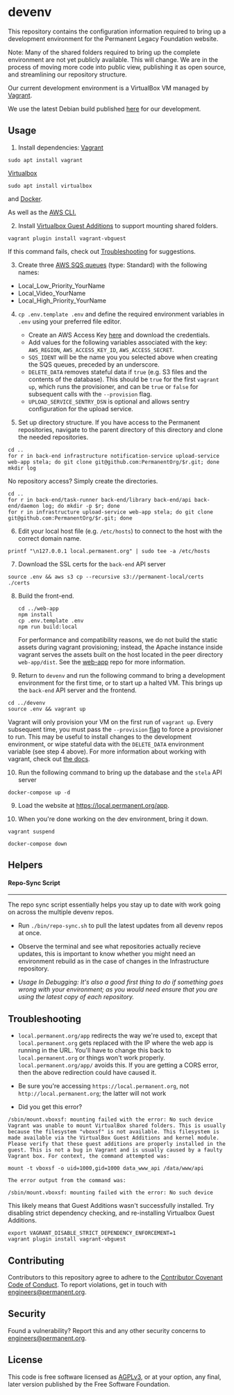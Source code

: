 # devenv

This repository contains the configuration information required to
bring up a development environment for the Permanent Legacy Foundation
website.

Note: Many of the shared folders required to bring up the complete
environment are not yet publicly available. This will change. We are
in the process of moving more code into public view, publishing it as
open source, and streamlining our repository structure.

Our current development environment is a VirtualBox VM managed by [Vagrant](https://www.vagrantup.com/).

We use the latest Debian build published [here](https://app.vagrantup.com/generic/boxes/debian10) for our development.

## Usage

1. Install dependencies:
   [Vagrant](https://www.vagrantup.com/downloads)

```
sudo apt install vagrant
```

[Virtualbox](https://www.virtualbox.org/wiki/Downloads)

```
sudo apt install virtualbox
```

and [Docker](https://docs.docker.com/engine/install/ubuntu/).

As well as the [AWS CLI.](https://docs.aws.amazon.com/cli/v1/userguide/cli-chap-install.html)

2. Install [Virtualbox Guest Additions](https://www.virtualbox.org/manual/ch04.html) to support mounting shared folders.

```
vagrant plugin install vagrant-vbguest
```

If this command fails, check out [Troubleshooting](#troubleshooting) for suggestions.

3. Create three [AWS SQS queues](https://aws.amazon.com/sqs/) (type: Standard) with the following names:

-  Local_Low_Priority_YourName
-  Local_Video_YourName
-  Local_High_Priority_YourName

4. `cp .env.template .env` and define the required environment variables in `.env` using your preferred file editor.

   - Create an AWS Access Key [here](https://console.aws.amazon.com/iam/home?#/security_credentials) and download the credentials.
   - Add values for the following variables associated with the key: `AWS_REGION`, `AWS_ACCESS_KEY_ID`, `AWS_ACCESS_SECRET`.
   - `SQS_IDENT` will be the name you you selected above when creating the SQS queues, preceded by an underscore.
   - `DELETE_DATA` removes stateful data if `true` (e.g. S3 files and the contents of the database). This should be `true` for the first `vagrant up`, which runs the provisioner, and can be `true` or `false` for subsequent calls with the `--provision` flag.
   - `UPLOAD_SERVICE_SENTRY_DSN` is optional and allows sentry configuration for the upload service.

5. Set up directory structure. If you have access to the Permanent repositories, navigate to the parent directory of this directory and clone the needed repositories.

```
cd ..
for r in back-end infrastructure notification-service upload-service web-app stela; do git clone git@github.com:PermanentOrg/$r.git; done
mkdir log
```

No repository access? Simply create the directories.

```
cd ..
for r in back-end/task-runner back-end/library back-end/api back-end/daemon log; do mkdir -p $r; done
for r in infrastructure upload-service web-app stela; do git clone git@github.com:PermanentOrg/$r.git; done
```

6. Edit your local host file (e.g. `/etc/hosts`) to connect to the host with the correct domain name.

```
printf "\n127.0.0.1 local.permanent.org" | sudo tee -a /etc/hosts
```

7. Download the SSL certs for the `back-end` API server

```
source .env && aws s3 cp --recursive s3://permanent-local/certs ./certs
```

8. Build the front-end.

   ```
   cd ../web-app
   npm install
   cp .env.template .env
   npm run build:local
   ```

   For performance and compatibility reasons, we do not build the static assets
   during vagrant provisioning; instead, the Apache instance inside vagrant
   serves the assets built on the host located in the peer directory
   `web-app/dist`. See the [web-app](https://github.com/PermanentOrg/web-app)
   repo for more information.

9. Return to `devenv` and run the following command to bring a development environment for the first
   time, or to start up a halted VM. This brings up the `back-end` API server and the frontend.

```
cd ../devenv
source .env && vagrant up
```

Vagrant will only provision your VM on the first run of `vagrant up`. Every subsequent time, you must pass the `--provision` [flag](https://www.vagrantup.com/docs/cli/up#no-provision) to force a provisioner to run. This may be useful to install changes to the development environment, or wipe stateful data with the `DELETE_DATA` environment variable (see step 4 above). For more information about working with vagrant, check out [the docs](https://www.vagrantup.com/docs).

10. Run the following command to bring up the database and the `stela` API server

```
docker-compose up -d
```

9. Load the website at https://local.permanent.org/app.

10. When you're done working on the dev environment, bring it down.

```
vagrant suspend
```

```
docker-compose down
```

## Helpers

#### Repo-Sync Script

---

The repo sync script essentially helps you stay up to date with work going on across the multiple devenv repos.

-  Run `./bin/repo-sync.sh` to pull the latest updates from all devenv repos at once.

-  Observe the terminal and see what repositories actually recieve updates, this is important to know whether you might need an environment rebuild as in the case of changes in the Infrastructure repository.

-  _Usage In Debugging: It's also a good first thing to do if something goes wrong with your environment; as you would need ensure that you are using the latest copy of each repository._

## Troubleshooting

- `local.permanent.org/app` redirects the way we're used to, except that `local.permanent.org` gets replaced with the IP
where the web app is running in the URL. You'll have to change this back to `local.permanent.org` or things won't work
properly. `local.permanent.org/app/` avoids this. If you are getting a CORS error, then the above redirection could have 
caused it. 

- Be sure you're accessing `https://local.permanent.org`, not `http://local.permanent.org`; the latter will not work


- Did you get this error?

```
/sbin/mount.vboxsf: mounting failed with the error: No such device
Vagrant was unable to mount VirtualBox shared folders. This is usually
because the filesystem "vboxsf" is not available. This filesystem is
made available via the VirtualBox Guest Additions and kernel module.
Please verify that these guest additions are properly installed in the
guest. This is not a bug in Vagrant and is usually caused by a faulty
Vagrant box. For context, the command attempted was:

mount -t vboxsf -o uid=1000,gid=1000 data_www_api /data/www/api

The error output from the command was:

/sbin/mount.vboxsf: mounting failed with the error: No such device

```

This likely means that Guest Additions wasn't successfully installed. Try disabling strict dependency checking, and re-installing Virtualbox Guest Additions.

```
export VAGRANT_DISABLE_STRICT_DEPENDENCY_ENFORCEMENT=1
vagrant plugin install vagrant-vbguest
```

## Contributing

Contributors to this repository agree to adhere to the [Contributor Covenant Code of Conduct](CODE_OF_CONDUCT.md). To report violations, get in touch with engineers@permanent.org.

## Security

Found a vulnerability? Report this and any other security concerns to engineers@permanent.org.

## License

This code is free software licensed as [AGPLv3](LICENSE), or at your
option, any final, later version published by the Free Software
Foundation.
